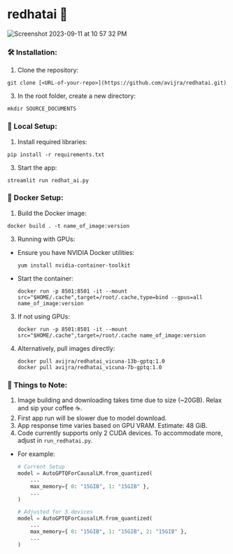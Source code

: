 # redhatai 🚀

![Screenshot 2023-09-11 at 10 57 32 PM](https://github.com/avijra/redhatai/assets/6593419/c58a9381-e309-4228-bd17-deef0d7ab54d)



### 🛠️ Installation:
1. Clone the repository:
```
git clone [<URL-of-your-repo>](https://github.com/avijra/redhatai.git)
```

3. In the root folder, create a new directory:
```
mkdir SOURCE_DOCUMENTS
```


### 🔧 Local Setup:
1. Install required libraries:
```
pip install -r requirements.txt
```

3. Start the app:
```
streamlit run redhat_ai.py
```


### 🐳 Docker Setup:
1. Build the Docker image:
```
docker build . -t name_of_image:version
```


3. Running with GPUs:
- Ensure you have NVIDIA Docker utilities:
  ```
  yum install nvidia-container-toolkit
  ```
- Start the container:
  ```
  docker run -p 8501:8501 -it --mount src="$HOME/.cache",target=/root/.cache,type=bind --gpus=all name_of_image:version
  ```

3. If not using GPUs:
   ```
   docker run -p 8501:8501 -it --mount src="$HOME/.cache",target=/root/.cache name_of_image:version
   ```

4. Alternatively, pull images directly:
   ```
   docker pull avijra/redhatai_vicuna-13b-gptq:1.0
   docker pull avijra/redhatai_vicuna-7b-gptq:1.0
   ```


### 📝 Things to Note:
1. Image building and downloading takes time due to size (~20GB). Relax and sip your coffee ☕.
2. First app run will be slower due to model download.
3. App response time varies based on GPU VRAM. Estimate: 48 GiB.
4. Code currently supports only 2 CUDA devices. To accommodate more, adjust in `run_redhatai.py`. 
- For example:
  ```python
  # Current Setup
  model = AutoGPTQForCausalLM.from_quantized(
      ...
      max_memory={ 0: "15GIB", 1: "15GIB" },
      ...
  )
  
  # Adjusted for 3 devices
  model = AutoGPTQForCausalLM.from_quantized(
      ...
      max_memory={ 0: "15GIB", 1: "15GIB", 2: "15GIB" },
      ...
  )
  ```


   

